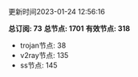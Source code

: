 更新时间2023-01-24 12:56:16

**总订阅: 73**
**总节点: 1701**
**有效节点: 318**
- trojan节点: 38
- v2ray节点: 135
- ss节点: 145
